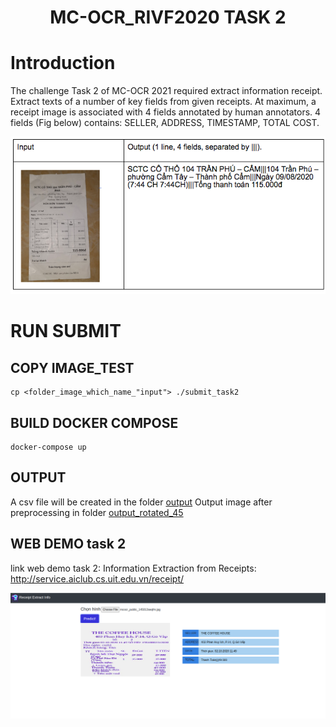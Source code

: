 <center><h1>MC-OCR_RIVF2020 TASK 2</h1></center>

# Introduction

The challenge Task 2 of MC-OCR 2021 required extract information receipt. Extract texts of a number of key fields from given receipts. At maximum, a receipt image is associated with 4 fields annotated by human annotators. 4 fields (Fig below) contains: SELLER, ADDRESS, TIMESTAMP, TOTAL COST.

![intro](image/intro.png)

# RUN SUBMIT 
## COPY IMAGE_TEST
    cp <folder_image_which_name_"input"> ./submit_task2
## BUILD DOCKER COMPOSE
    docker-compose up
## OUTPUT 

A csv file will be created in the folder [output](https://gitlab.com/tiendv/mc-ocr_rivf2020/-/tree/full-task2-docker-compose/output)
Output image after preprocessing in folder [output_rotated_45](https://gitlab.com/tiendv/mc-ocr_rivf2020/-/tree/full-task2-docker-compose/output/output_rotated_45)

## WEB DEMO task 2
link web demo task 2: Information Extraction from Receipts: http://service.aiclub.cs.uit.edu.vn/receipt/

![](image/web_demo.png)
